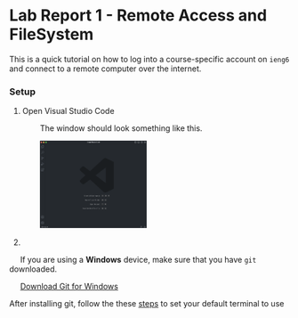 # Lab Report 1 - Remote Access and FileSystem

This is a quick tutorial on how to log into a course-specific account on `ieng6` and connect to a remote computer over the internet.

### Setup
1. Open Visual Studio Code

     &nbsp;&nbsp;&nbsp;&nbsp;&nbsp;&nbsp;&nbsp;&nbsp;The window should look something like this.
     
     &nbsp;&nbsp;&nbsp;&nbsp;&nbsp;&nbsp;&nbsp;&nbsp;<img src="VSCode.png" width="40%" length="40%">

2. 
    
&nbsp;&nbsp;&nbsp;&nbsp;&nbsp;If you are using a **Windows** device, make sure that you have `git` downloaded.

&nbsp;&nbsp;&nbsp;&nbsp;&nbsp;[Download Git for Windows](https://gitforwindows.org/)

After installing git, follow the these [steps](https://stackoverflow.com/a/50527994) to set your default terminal to use 

